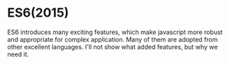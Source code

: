 # ES6(2015)

ES6 introduces many exciting features, which make javascript more robust and appropriate for complex application. Many of them are adopted from other excellent languages. I'll not show what added features, but why we need it.

